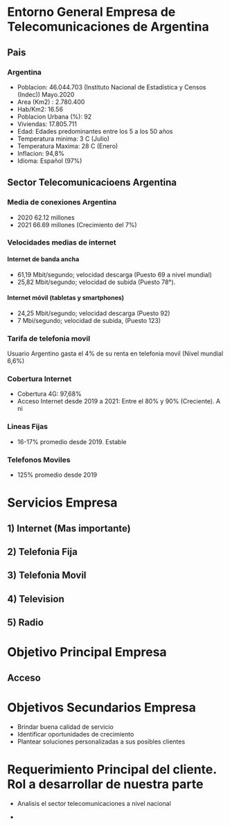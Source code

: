 # Entorno General Empresa de Telecomunicaciones de Argentina

## Pais
###  Argentina
- Poblacion:               46.044.703 (Instituto Nacional de Estadística y Censos (Indec)) Mayo.2020
- Area (Km2) :             2.780.400
- Hab/Km2:                 16.56
- Poblacion Urbana (%):    92
- Viviendas:               17.805.711
- Edad:                    Edades predominantes entre los 5 a los 50 años
- Temperatura minima:      3 C   (Julio)
- Temperatura Maxima:      28 C (Enero)
- Inflacion:               94,8%
- Idioma:                  Español (97%)

## Sector Telecomunicacioens Argentina

### Media de conexiones Argentina

- 2020 62.12 millones
- 2021 66.69 millones (Crecimiento del 7%)

### Velocidades medias de internet

#### Internet de banda ancha
- 61,19 Mbit/segundo; velocidad descarga (Puesto 69 a nivel mundial)
- 25,82 Mbit/segundo; velocidad de subida (Puesto 78°).

#### Internet móvil (tabletas y smartphones) 
- 24,25 Mbit/segundo; velocidad descarga (Puesto 92)
- 7 Mbi/segundo; velocidad de subida, (Puesto 123)

### Tarifa de telefonia movil

Usuario Argentino gasta el 4% de su renta en telefonia movil (Nivel mundial 6,6%)

### Cobertura Internet

- Cobertura 4G:   97,68%
- Acceso Internet desde 2019 a 2021: Entre el 80% y 90% (Creciente). A ni

### Lineas Fijas

- 16-17% promedio desde 2019. Estable

### Telefonos Moviles

- 125% promedio desde 2019



# Servicios Empresa

## 1)   Internet (Mas importante)
## 2)   Telefonia Fija
## 3)   Telefonia Movil
## 4)   Television
## 5)   Radio

# Objetivo Principal Empresa

## Acceso

# Objetivos Secundarios Empresa

- Brindar buena calidad de servicio
- Identificar oportunidades de crecimiento
- Plantear soluciones personalizadas a sus posibles clientes

# Requerimiento Principal del cliente. Rol a desarrollar de nuestra parte

- Analisis el sector telecomunicaciones a nivel nacional 




  

- 
